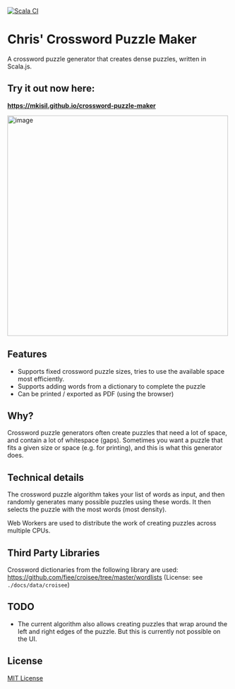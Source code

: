 [![Scala CI](https://github.com/papauschek/crossword-puzzle-maker/actions/workflows/scala.yml/badge.svg)](https://github.com/papauschek/crossword-puzzle-maker/actions/workflows/scala.yml)

# Chris' Crossword Puzzle Maker

A crossword puzzle generator that creates dense puzzles, written in Scala.js.

## Try it out now here:
**https://mkisil.github.io/crossword-puzzle-maker**

<img width="500" alt="image" src="https://user-images.githubusercontent.com/1398727/201483795-6776a7a8-7f2b-4639-8251-1839086355c0.png">

## Features

* Supports fixed crossword puzzle sizes, tries to use the available space most efficiently.
* Supports adding words from a dictionary to complete the puzzle
* Can be printed / exported as PDF (using the browser)

## Why?

Crossword puzzle generators often create puzzles that need a lot of space, and contain a lot of whitespace (gaps).
Sometimes you want a puzzle that fits a given size or space (e.g. for printing), and this is what this generator does.

## Technical details

The crossword puzzle algorithm takes your list of words as input,
and then randomly generates many possible puzzles using these words.
It then selects the puzzle with the most words (most density).

Web Workers are used to distribute the work of creating puzzles across multiple CPUs. 

## Third Party Libraries

Crossword dictionaries from the following library are used: https://github.com/fiee/croisee/tree/master/wordlists
(License: see `./docs/data/croisee`)

## TODO

* The current algorithm also allows creating puzzles that wrap around the left and right edges of the puzzle. But this is currently not possible on the UI.

## License

[MIT License](LICENSE.md)
